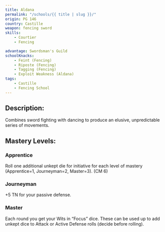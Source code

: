 ```yaml
---
title: Aldana
permalink: "/schools/{{ title | slug }}/"
origin: PG 146
country: Castille
weapon: fencing sword
skills:
    - Courtier
    - Fencing

advantage: Swordsman's Guild
schoolKnacks:
    - Feint (Fencing)
    - Riposte (Fencing)
    - Tagging (Fencing)
    - Exploit Weakness (Aldana)
tags:
    - Castille
    - Fencing School
---
```


## Description:

Combines sword fighting with
dancing to produce an elusive,
unpredictable series of movements.

## Mastery Levels:

### Apprentice
Roll one additional unkept die for
initiative for each level of mastery
(Apprentice=1, Journeyman=2,
Master=3). (CM 6)

### Journeyman
+5 TN for your passive defense.

### Master
Each round you get your Wits in
“Focus” dice. These can be used up
to add unkept dice to Attack or
Active Defense rolls (decide before
rolling).

